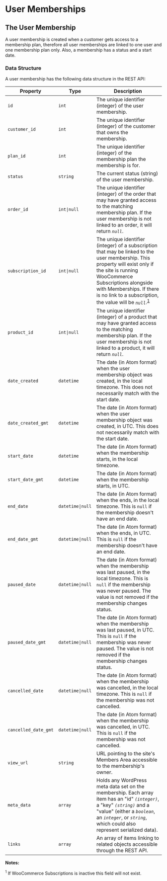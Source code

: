 # User Memberships

## The User Membership

A user membership is created when a customer gets access to a membership plan, therefore all user memberships are linked to one user and one membership plan only. Also, a membership has a status and a start date.  

### Data Structure

A user membership has the following data structure in the REST API:

Property             | Type                            | Description
-------------------- | --------------------------------| ------------
`id`                 | <code>int</code>                | The unique identifier (integer) of the user membership.
`customer_id`        | <code>int</code>                | The unique identifier (integer) of the customer that owns the membership.
`plan_id`            | <code>int</code>                | The unique identifier (integer) of the membership plan the membership is for.
`status`             | <code>string</code>             | The current status (string) of the user membership.
`order_id`           | <code>int&#124;null</code>      | The unique identifier (integer) of the order that may have granted access to the matching membership plan. If the user membership is not linked to an order, it will return _`null`_.
`subscription_id`    | <code>int&#124;null</code>      | The unique identifier (integer) of a subscription that may be linked to the user membership. This property will exist only if the site is running WooCommerce Subscriptions alongside with Memberships. If there is no link to a subscription, the value will be _`null`_.<sup><a href="#user-membership-data-subscriptions-inactive">1</a></sup> 
`product_id`         | <code>int&#124;null</code>      | The unique identifier (integer) of a product that may have granted access to the matching membership plan. If the user membership is not linked to a product, it will return _`null`_.
`date_created`       | <code>datetime</code>           | The date (in Atom format) when the user membership object was created, in the local timezone. This does not necessarily match with the start date.
`date_created_gmt`   | <code>datetime</code>           | The date (in Atom format) when the user membership object was created, in UTC. This does not necessarily match with the start date.
`start_date`         | <code>datetime</code>           | The date (in Atom format) when the membership starts, in the local timezone.
`start_date_gmt`     | <code>datetime</code>           | The date (in Atom format) when the membership starts, in UTC.
`end_date`           | <code>datetime&#124;null</code> | The date (in Atom format) when the ends, in the local timezone. This is `null` if the membership doesn't have an end date.
`end_date_gmt`       | <code>datetime&#124;null</code> | The date (in Atom format) when the ends, in UTC. This is `null` if the membership doesn't have an end date.
`paused_date`        | <code>datetime&#124;null</code> | The date (in Atom format) when the membership was last paused, in the local timezone. This is `null` if the membership was never paused. The value is not removed if the membership changes status.
`paused_date_gmt`    | <code>datetime&#124;null</code> | The date (in Atom format) when the membership was last paused, in UTC. This is `null` if the membership was never paused. The value is not removed if the membership changes status.
`cancelled_date`     | <code>datetime&#124;null</code> | The date (in Atom format) when the membership was cancelled, in the local timezone. This is `null` if the membership was not cancelled. 
`cancelled_date_gmt` | <code>datetime&#124;null</code> | The date (in Atom format) when the membership was cancelled, in UTC. This is `null` if the membership was not cancelled.
`view_url`           | <code>string</code>             | URL pointing to the site's Members Area accessible to the membership's owner.    
`meta_data`          | <code>array</code>              | Holds any WordPress meta data set on the membership. Each array item has an "id" _`(integer)`_, a "key" _`(string)`_ and a "value" (either a _`boolean`_, an _`integer`_, or _`string`_, which could also represent serialized data).
`links`              | <code>array</code>              | An array of items linking to related objects accessible through the REST API.   


**Notes:**

 <sup id="user-membership-data-subscriptions-inactive">1</sup> If WooCommerce Subscriptions is inactive this field will not exist.
